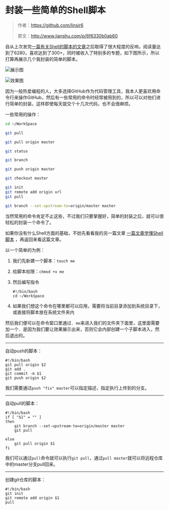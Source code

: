 # 封装一些简单的Shell脚本

> 作者：https://github.com/linsir6
>
> 原文：http://www.jianshu.com/p/6f6330b0ab60



自从上次发完[一篇有关Shell的脚本的文章](http://www.jianshu.com/p/71cb62f08768)之后取得了很大程度的反响，阅读量达到了6280，喜欢达到了300+，同时被收入了特别多的专题，如下图所示，所以打算再展示几个我封装的简单的脚本。



![展示图](https://ws3.sinaimg.cn/large/006tKfTcly1fg143yrx6dj311g05kjrg.jpg)



![效果图](https://ws3.sinaimg.cn/large/006tKfTcly1fg145mbfayj310k0le75z.jpg)



因为一般热爱编程的人，大多选择GitHub作为代码管理工具，我本人更喜欢用命令行来操作GitHub，然后有一些常用的命令时经常被用到的，所以可以对他们进行简单的封装，这样即使每天提交个十几次代码，也不会很麻烦。



一些常用的操作：

```sh
cd ~/WorkSpace

git pull

git pull origin master

git status

git branch

git push origin master

git checkout master

git init
git remote add origin url
git pull

git branch --set-upstream-to=origin/master master

```



当然常用的命令肯定不止这些，不过我们只要掌握好，简单的封装之后，就可以很轻松的封装一个命令了。

如果你没有什么Shell方面的基础，不妨先看看我的另一篇文章  [一篇文章学懂Shell脚本](http://www.jianshu.com/p/71cb62f08768)  ，再返回来看这篇文章。



以一个简单的为例：

1. 我们先新建一个脚本：``touch me``

2. 给脚本权限：``chmod +x me``

3. 然后编写指令

   ```SHell
   #!/bin/bash
   cd ~/WorkSpace
   ```

4. 如果我们想这个命令在哪里都可以应用，需要将当前目录添加到系统目录下，或直接将脚本放在系统文件夹内



然后我们便可以在命令窗口里通过```. me```来进入我们的文件夹下面里，这里面需要加一个```. ```是因为我们要让效果展示出来，否则它会内部创建一个子脚本进入，然后退出的。

----



自动push的脚本：

```shell
#!/bin/bash
git pull origin $2
git add .
git commit -m $1
git push origin $2

```

我们需要通过```push "fix" master```可以指定描述，指定执行上传到的分支。



----



自动pull的脚本：

```shell
#!/bin/bash
if [ "$1" = "" ]
then
	git branch --set-upstream-to=origin/master master
	git pull

else
	git pull origin $1
fi

```

我们可以通过```pull```命令就可以执行```git pull```，通过```pull master```就可以将远程仓库中的master分支pull回来。



----



创建git仓库的脚本：

```shell
#!/bin/bash
git init
git remote add origin $1
pull

```







